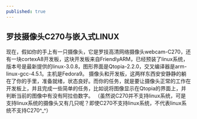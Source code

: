 ```yaml
---
published: true
---
```


## 罗技摄像头C270与嵌入式LINUX

现在，假如你的手上有一只摄像头，它是罗技高清网络摄像头webcam-C270，还有一块cortexA8开发板，这块开发板来自FriendlyARM，已经预装了linux系统，版本号是最新提供的linux-3.0.8，图形界面是Qtopia-2.2.0，交叉编译器是arm-linux-gcc-4.5.1。主机是Fedora9。
摄像头和开发板，这两样东西安安静静的躺在了你的手里，准备就绪，状态良好。而你的任务，就是要让摄像头正常的工作在开发板上，并且完成一些简单的任务，比如说将图像显示在Qtopia的界面上，并判断当前的图像中有没有阿拉伯数字。
（虽然说C270并不支持linux系统，可是支持linux系统的摄像头又有几只呢？即使C270不支持linux系统，不代表linux系统不支持C270^_^）